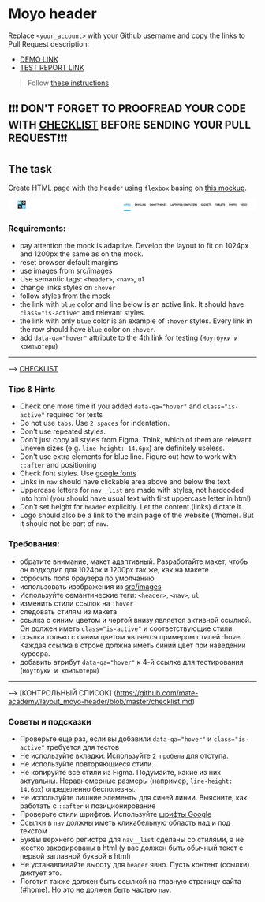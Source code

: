 # Moyo header
Replace `<your_account>` with your Github username and copy the links to Pull Request description:
- [DEMO LINK](https://yevhenii-stanchenko.github.io/layout_moyo-header/)
- [TEST REPORT LINK](https://yevhenii-stanchenko.github.io/layout_moyo-header/report/html_report/)

> Follow [these instructions](https://mate-academy.github.io/layout_task-guideline/#how-to-solve-the-layout-tasks-on-github)

## ❗️❗️❗️ DON'T FORGET TO PROOFREAD YOUR CODE WITH [CHECKLIST](https://github.com/mate-academy/layout_moyo-header/blob/master/checklist.md) BEFORE SENDING YOUR PULL REQUEST❗️❗️❗️

## The task
Create HTML page with the header using `flexbox` basing on [this mockup](https://www.figma.com/file/KAV1NnDp7hgQtPnaD6XdOcnG/Moyo-%2F-Header).

![screenshot](./references/header-example.png)

### Requirements:
- pay attention the mock is adaptive. Develop the layout to fit on 1024px and 1200px the same as on the mock.
- reset browser default margins
- use images from [src/images](src/images)
- Use semantic tags: `<header>`, `<nav>`, `ul`
- change links styles on `:hover`
- follow styles from the mock
- the link with `blue` color and line below is an active link. It should have `class="is-active"` and relevant styles.
- the link with only `blue` color is an example of `:hover` styles. Every link in the row should have `blue` color on `:hover`.
- add `data-qa="hover"` attribute to the 4th link for testing (`Ноутбуки и компьютеры`)
---
--> [CHECKLIST](https://github.com/mate-academy/layout_moyo-header/blob/master/checklist.md)

### Tips & Hints
- Check one more time if you added `data-qa="hover"` and `class="is-active"`
required for tests
- Do not use `tabs`. Use `2 spaces` for indentation.
- Don't use repeated styles.
- Don't just copy all styles from Figma. Think, which of them are relevant.
Uneven sizes (e.g. `line-height: 14.6px`) are definitely useless.
- Don't use extra elements for blue line. Figure out how to work with `::after`
and positioning
- Check font styles. Use [google fonts](https://fonts.google.com/)
- Links in `nav` should have clickable area above and below the text
- Uppercase letters for `nav__list` are made with styles, not hardcoded into
html (you should have usual text with first uppercase letter in html)
- Don't set height for `header` explicitly. Let the content (links) dictate it.
- Logo should also be a link to the main page of the website (#home). But it
should not be part of `nav`.



### Требования:
- обратите внимание, макет адаптивный. Разработайте макет, чтобы он подходил для 1024px и 1200px так же, как на макете.
- сбросить поля браузера по умолчанию
- использовать изображения из [src/images](src/images)
- Используйте семантические теги: `<header>`, `<nav>`, `ul`
- изменить стили ссылок на `:hover`
- следовать стилям из макета
- ссылка с синим цветом и чертой внизу является активной ссылкой. Он должен иметь `class="is-active"` и соответствующие стили.
- ссылка только с синим цветом является примером стилей :hover. Каждая ссылка в строке должна иметь синий цвет при наведении курсора.
- добавить атрибут `data-qa="hover"` к 4-й ссылке для тестирования (`Ноутбуки и компьютеры`)
---
--> [КОНТРОЛЬНЫЙ СПИСОК] (https://github.com/mate-academy/layout_moyo-header/blob/master/checklist.md)

### Советы и подсказки
- Проверьте еще раз, если вы добавили `data-qa="hover"` и `class="is-active"`
требуется для тестов
- Не используйте вкладки. Используйте `2 пробела` для отступа.
- Не используйте повторяющиеся стили.
- Не копируйте все стили из Figma. Подумайте, какие из них актуальны.
Неравномерные размеры (например, `line-height: 14.6px`) определенно бесполезны.
- Не используйте лишние элементы для синей линии. Выясните, как работать с `::after`
и позиционирование
- Проверьте стили шрифтов. Используйте [шрифты Google](https://fonts.google.com/)
- Ссылки в `nav` должны иметь кликабельную область над и под текстом
- Буквы верхнего регистра для `nav__list` сделаны со стилями, а не жестко закодированы в
html (у вас должен быть обычный текст с первой заглавной буквой в html)
- Не устанавливайте высоту для `header` явно. Пусть контент (ссылки) диктует это.
- Логотип также должен быть ссылкой на главную страницу сайта (#home). Но это
не должен быть частью `nav`.